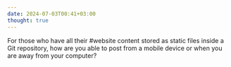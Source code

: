 ```yaml
---
date: 2024-07-03T00:41+03:00
thought: true
---
```


For those who have all their #website content stored as static files inside a Git
repository, how are you able to post from a mobile device or when you are away
from your computer?
